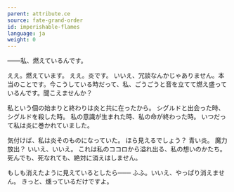 ```yaml
---
parent: attribute.ce
source: fate-grand-order
id: imperishable-flames
language: ja
weight: 0
---
```


───私、燃えているんです。

ええ。燃えています。
ええ。炎です。
いいえ、冗談なんかじゃありません。本当のことです。今こうしている時だって、私、ごうごうと音を立てて燃え盛っているんです。聞こえませんか？

私という個の始まりと終わりは炎と共に在ったから。
シグルドと出会った時、シグルドを殺した時。
私の意識が生まれた時、私の命が終わった時。
いつだって私は炎に巻かれていました。

気付けば、私は炎そのものになっていた。
ほら見えるでしょう？
青い炎。
魔力放出？
いいえ、いいえ。
これは私のココロから溢れ出る、私の想いのかたち。
死んでも、死なれても、絶対に消えはしません。

もしも消えたように見えているとしたら───
ふふ。いいえ、やっぱり消えません。
きっと、燻っているだけですよ。
